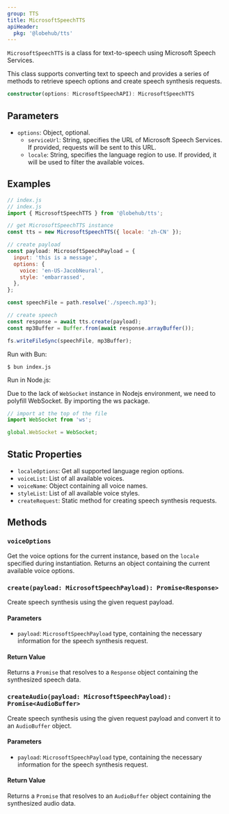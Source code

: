 ```yaml
---
group: TTS
title: MicrosoftSpeechTTS
apiHeader:
  pkg: '@lobehub/tts'
---
```


`MicrosoftSpeechTTS` is a class for text-to-speech using Microsoft Speech Services.

This class supports converting text to speech and provides a series of methods to retrieve speech options and create speech synthesis requests.

```ts
constructor(options: MicrosoftSpeechAPI): MicrosoftSpeechTTS
```

## Parameters

- `options`: Object, optional.
  - `serviceUrl`: String, specifies the URL of Microsoft Speech Services. If provided, requests will be sent to this URL.
  - `locale`: String, specifies the language region to use. If provided, it will be used to filter the available voices.

## Examples

```js
// index.js
// index.js
import { MicrosoftSpeechTTS } from '@lobehub/tts';

// get MicrosoftSpeechTTS instance
const tts = new MicrosoftSpeechTTS({ locale: 'zh-CN' });

// create payload
const payload: MicrosoftSpeechPayload = {
  input: 'this is a message',
  options: {
    voice: 'en-US-JacobNeural',
    style: 'embarrassed',
  },
};

const speechFile = path.resolve('./speech.mp3');

// create speech
const response = await tts.create(payload);
const mp3Buffer = Buffer.from(await response.arrayBuffer());

fs.writeFileSync(speechFile, mp3Buffer);
```

Run with Bun:

```shell
$ bun index.js
```

Run in Node.js:

Due to the lack of `WebSocket` instance in Nodejs environment, we need to polyfill WebSocket. By importing the ws package.

```js
// import at the top of the file
import WebSocket from 'ws';

global.WebSocket = WebSocket;
```

## Static Properties

- `localeOptions`: Get all supported language region options.
- `voiceList`: List of all available voices.
- `voiceName`: Object containing all voice names.
- `styleList`: List of all available voice styles.
- `createRequest`: Static method for creating speech synthesis requests.

## Methods

### `voiceOptions`

Get the voice options for the current instance, based on the `locale` specified during instantiation. Returns an object containing the current available voice options.

### `create(payload: MicrosoftSpeechPayload): Promise<Response>`

Create speech synthesis using the given request payload.

#### Parameters

- `payload`: `MicrosoftSpeechPayload` type, containing the necessary information for the speech synthesis request.

#### Return Value

Returns a `Promise` that resolves to a `Response` object containing the synthesized speech data.

### `createAudio(payload: MicrosoftSpeechPayload): Promise<AudioBuffer>`

Create speech synthesis using the given request payload and convert it to an `AudioBuffer` object.

#### Parameters

- `payload`: `MicrosoftSpeechPayload` type, containing the necessary information for the speech synthesis request.

#### Return Value

Returns a `Promise` that resolves to an `AudioBuffer` object containing the synthesized audio data.
